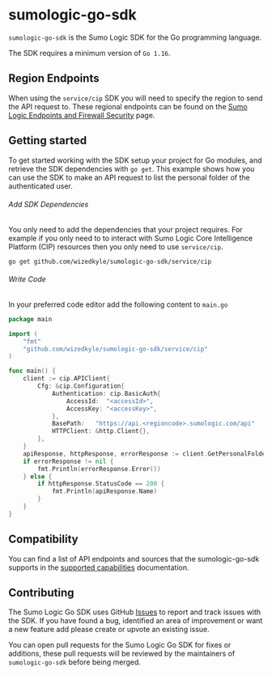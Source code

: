 # sumologic-go-sdk

`sumologic-go-sdk` is the Sumo Logic SDK for the Go programming language.

The SDK requires a minimum version of `Go 1.16`.

## Region Endpoints

When using the `service/cip` SDK you will need to specify the region to send the API request to. These regional endpoints can 
be found on the [Sumo Logic Endpoints and Firewall Security](https://help.sumologic.com/APIs/General-API-Information/Sumo-Logic-Endpoints-and-Firewall-Security) page.

## Getting started

To get started working with the SDK setup your project for Go modules, and retrieve the SDK dependencies
with `go get`. This example shows how you can use the SDK to make an API request to list the personal folder of the authenticated user.

###### Add SDK Dependencies

You only need to add the dependencies that your project requires. For example if you only need to to interact with Sumo Logic 
Core Intelligence Platform (CIP) resources then you only need to use `service/cip`.

```
go get github.com/wizedkyle/sumologic-go-sdk/service/cip
```

###### Write Code

In your preferred code editor add the following content to `main.go`

```go
package main

import (
	"fmt"
	"github.com/wizedkyle/sumologic-go-sdk/service/cip"
)

func main() {
	client := cip.APIClient{
		Cfg: &cip.Configuration{
			Authentication: cip.BasicAuth{
				AccessId:  "<accessId>",
				AccessKey: "<accessKey>",
			},
			BasePath:   "https://api.<regioncode>.sumologic.com/api"
			HTTPClient: &http.Client{},
		},
	}
	apiResponse, httpResponse, errorResponse := client.GetPersonalFolder()
	if errorResponse != nil {
		fmt.Println(errorResponse.Error())
	} else {
		if httpResponse.StatusCode == 200 {
			fmt.Println(apiResponse.Name)
        }
    }
}
```
## Compatibility

You can find a list of API endpoints and sources that the sumologic-go-sdk supports in the [supported capabilities](COMPATIBILITY.md) documentation.

## Contributing

The Sumo Logic Go SDK uses GitHub [Issues](https://github.com/wizedkyle/sumologic-go-sdk/issues) to report and track 
issues with the SDK. If you have found a bug, identified an area of improvement or want a new feature add please create or 
upvote an existing issue.

You can open pull requests for the Sumo Logic Go SDK for fixes or additions, these pull requests will be reviewed by the maintainers
of `sumologic-go-sdk` before being merged.
